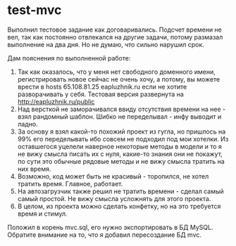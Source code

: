 # test-mvc

Выполнил тестовое задание как договаривались. Подсчет времени не вел, так как постоянно отвлекался на другие задачи, потому размазал выполнение на два дня. Но не думаю, что сильно нарушил срок.

Дам пояснения по выполненной работе:

1. Так как оказалось, что у меня нет свободного доменного имени, регистрировать новое сейчас не очень хочу, а потому, вы можете врести в hosts 65.108.81.25 eapluzhnik.ru если не хотите разворачивать у себя. Тестовая версия развернута на http://eapluzhnik.ru/public
2. Над версткой не заморачивался ввиду отсутствия времени на нее - взял рандомный шаблон. Шибко не переделывал - инфу выводит и ладно.
3. За основу я взял какой-то похожий проект из гугла, но пришлось на 99% его переделывать ибо совсем не подходил под мои хотелки. Из оставшегося уцелели наверное некоторые методы в модели и то я не вижу смысла писать их с нуля, какие-то знания они не покажут, по сути это обычные рядовые методы и не вижу смысла тратить на них время.
4. Возможно, код может быть не красивый - торопился, не хотел тратить время. Главное, работает.
5. На автозагрузчик также решил не тратить времени - сделал самый самый простой. Не вижу смысла усложнять для этого проекта.
6. В целом, из проекта можно сделать конфетку, но на это требуется время и стимул.


Положил в корень mvc.sql, его нужно экспортировать в БД MySQL. Обратите внимание на то, что я добавил пересоздание БД mvc.
